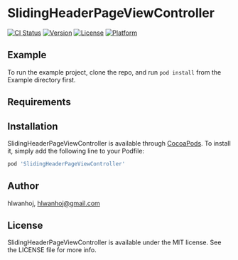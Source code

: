 # SlidingHeaderPageViewController

[![CI Status](https://img.shields.io/travis/hlwanhoj/SlidingHeaderPageViewController.svg?style=flat)](https://travis-ci.org/hlwanhoj/SlidingHeaderPageViewController)
[![Version](https://img.shields.io/cocoapods/v/SlidingHeaderPageViewController.svg?style=flat)](https://cocoapods.org/pods/SlidingHeaderPageViewController)
[![License](https://img.shields.io/cocoapods/l/SlidingHeaderPageViewController.svg?style=flat)](https://cocoapods.org/pods/SlidingHeaderPageViewController)
[![Platform](https://img.shields.io/cocoapods/p/SlidingHeaderPageViewController.svg?style=flat)](https://cocoapods.org/pods/SlidingHeaderPageViewController)

## Example

To run the example project, clone the repo, and run `pod install` from the Example directory first.

## Requirements

## Installation

SlidingHeaderPageViewController is available through [CocoaPods](https://cocoapods.org). To install
it, simply add the following line to your Podfile:

```ruby
pod 'SlidingHeaderPageViewController'
```

## Author

hlwanhoj, hlwanhoj@gmail.com

## License

SlidingHeaderPageViewController is available under the MIT license. See the LICENSE file for more info.
